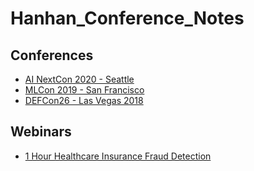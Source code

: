 # Hanhan_Conference_Notes

## Conferences
* [AI NextCon 2020 - Seattle][1]
* [MLCon 2019 - San Francisco][2]
* [DEFCon26 - Las Vegas 2018][3]

## Webinars
* [1 Hour Healthcare Insurance Fraud Detection][4]


[1]:https://github.com/hanhanwu/Hanhan_Conference_Notes/blob/master/AI_NextCon2020.md
[2]:https://github.com/hanhanwu/Hanhan_Conference_Notes/blob/master/MLConf2019.md
[3]:https://github.com/hanhanwu/Hanhan_CyberSecurity_DataScience/blob/master/DEF_CON26/MyNotes.md
[4]:https://github.com/hanhanwu/Hanhan_Conference_Notes/blob/master/Healthcare_Insurance_Fraud_Webinar2020.md
